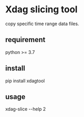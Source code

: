 # Xdag slicing tool

copy specific time range data files.

## requirement

python >= 3.7

## install

pip install xdagtool


## usage

xdag-slice --help   2
